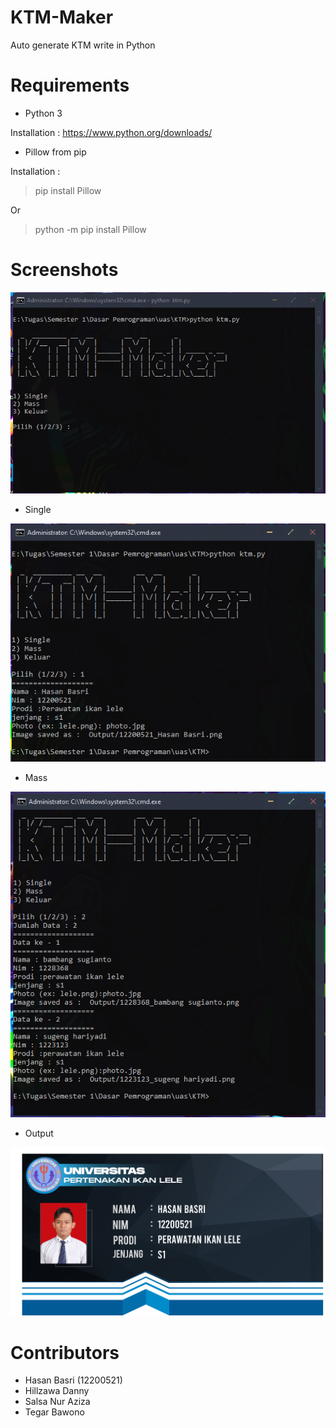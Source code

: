 # KTM-Maker
Auto generate KTM write in Python


# Requirements
- Python 3

Installation : https://www.python.org/downloads/
- Pillow from pip

Installation : 
> pip install Pillow

Or

> python -m pip install Pillow
# Screenshots
![screenshot](https://github.com/elbasrie/ktm-maker/blob/main/Screenshots/ktm.PNG?raw=true?)

- Single

![screenshot](https://github.com/elbasrie/ktm-maker/blob/main/Screenshots/ktm1.PNG?raw=true?)

- Mass

![screenshot](https://github.com/elbasrie/ktm-maker/blob/main/Screenshots/ktm2.PNG?raw=true?)

- Output

![screenshot](https://github.com/elbasrie/ktm-maker/blob/main/Output/12200521_Hasan%20Basri.png?raw=true)

# Contributors
- Hasan Basri (12200521)
- Hillzawa Danny
- Salsa Nur Aziza
- Tegar Bawono
